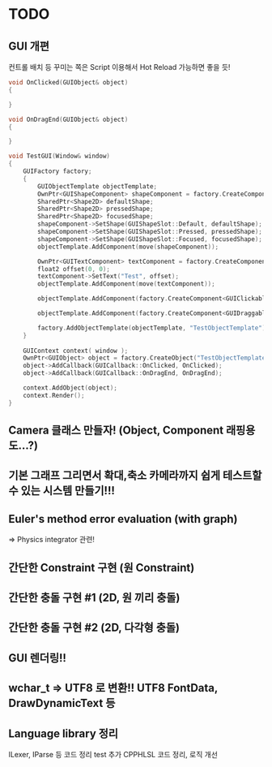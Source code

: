 ﻿# TODO
## GUI 개편
컨트롤 배치 등 꾸미는 쪽은 Script 이용해서 Hot Reload 가능하면 좋을 듯!
```cpp
void OnClicked(GUIObject& object)
{

}

void OnDragEnd(GUIObject& object)
{

}

void TestGUI(Window& window)
{
    GUIFactory factory;
    {
        GUIObjectTemplate objectTemplate;
        OwnPtr<GUIShapeComponent> shapeComponent = factory.CreateComponent<GUIShapeComponent>();
        SharedPtr<Shape2D> defaultShape;
        SharedPtr<Shape2D> pressedShape;
        SharedPtr<Shape2D> focusedShape;
        shapeComponent->SetShape(GUIShapeSlot::Default, defaultShape);
        shapeComponent->SetShape(GUIShapeSlot::Pressed, pressedShape);
        shapeComponent->SetShape(GUIShapeSlot::Focused, focusedShape);
        objectTemplate.AddComponent(move(shapeComponent));

        OwnPtr<GUITextComponent> textComponent = factory.CreateComponent<GUITextComponent>();
        float2 offset(0, 0);
        textComponent->SetText("Test", offset);
        objectTemplate.AddComponent(move(textComponent));

        objectTemplate.AddComponent(factory.CreateComponent<GUIClickableComponent>());

        objectTemplate.AddComponent(factory.CreateComponent<GUIDraggableComponent>());

        factory.AddObjectTemplate(objectTemplate, "TestObjectTemplate");
    }
    
    GUIContext context( window );
    OwnPtr<GUIObject> object = factory.CreateObject("TestObjectTemplate");
    object->AddCallback(GUICallback::OnClicked, OnClicked);
    object->AddCallback(GUICallback::OnDragEnd, OnDragEnd);

    context.AddObject(object);
    context.Render();
}
```

## Camera 클래스 만들자! (Object, Component 래핑용도...?)
## 기본 그래프 그리면서 확대,축소 카메라까지 쉽게 테스트할 수 있는 시스템 만들기!!!

## Euler's method error evaluation (with graph)
 => Physics integrator 관련!

## 간단한 Constraint 구현 (원 Constraint)
## 간단한 충돌 구현 #1 (2D, 원 끼리 충돌)
## 간단한 충돌 구현 #2 (2D, 다각형 충돌)

## GUI 렌더링!!

## wchar_t => UTF8 로 변환!! UTF8 FontData, DrawDynamicText 등

## Language library 정리
ILexer, IParse 등 코드 정리
test 추가
CPPHLSL 코드 정리, 로직 개선
